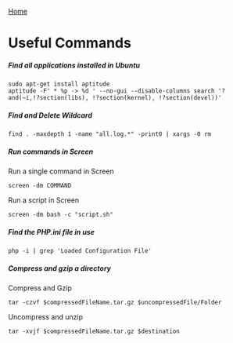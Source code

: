 <html><link rel="stylesheet" href="../assets/css/air.css"></html>

[Home](../index.html)

# Useful Commands

##### Find all applications installed in Ubuntu

~~~shell
sudo apt-get install aptitude
aptitude -F' * %p -> %d ' --no-gui --disable-columns search '?and(~i,!?section(libs), !?section(kernel), !?section(devel))'
~~~

##### Find and Delete Wildcard

~~~shell
find . -maxdepth 1 -name "all.log.*" -print0 | xargs -0 rm
~~~

##### Run commands in Screen

Run a single command in Screen

~~~shell
screen -dm COMMAND
~~~

Run a script in Screen

~~~shell
screen -dm bash -c "script.sh" 
~~~

##### Find the PHP.ini file in use

~~~shell
php -i | grep 'Loaded Configuration File'
~~~

##### Compress and gzip  a directory
Compress and Gzip
~~~shell
tar -czvf $compressedFileName.tar.gz $uncompressedFile/Folder 
~~~

Uncompress and unzip 
~~~shell
tar -xvjf $compressedFileName.tar.gz $destination
